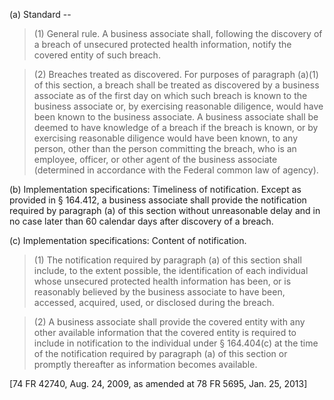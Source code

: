 (a) Standard --

> (1) General rule. A business associate shall, following the discovery of a breach of unsecured protected health information, notify the covered entity of such breach.

> (2) Breaches treated as discovered. For purposes of paragraph (a)(1) of this section, a breach shall be treated as discovered by a business associate as of the first day on which such breach is known to the business associate or, by exercising reasonable diligence, would have been known to the business associate. A business associate shall be deemed to have knowledge of a breach if the breach is known, or by exercising reasonable diligence would have been known, to any person, other than the person committing the breach, who is an employee, officer, or other agent of the business associate (determined in accordance with the Federal common law of agency).

(b) Implementation specifications: Timeliness of notification. Except as provided in § 164.412, a business associate shall provide the notification required by paragraph (a) of this section without unreasonable delay and in no case later than 60 calendar days after discovery of a breach.

&#40;c) Implementation specifications: Content of notification. 

> (1) The notification required by paragraph (a) of this section shall include, to the extent possible, the identification of each individual whose unsecured protected health information has been, or is reasonably believed by the business associate to have been, accessed, acquired, used, or disclosed during the breach.

> (2) A business associate shall provide the covered entity with any other available information that the covered entity is required to include in notification to the individual under § 164.404&#40;c) at the time of the notification required by paragraph (a) of this section or promptly thereafter as information becomes available.

[74 FR 42740, Aug. 24, 2009, as amended at 78 FR 5695, Jan. 25, 2013]
